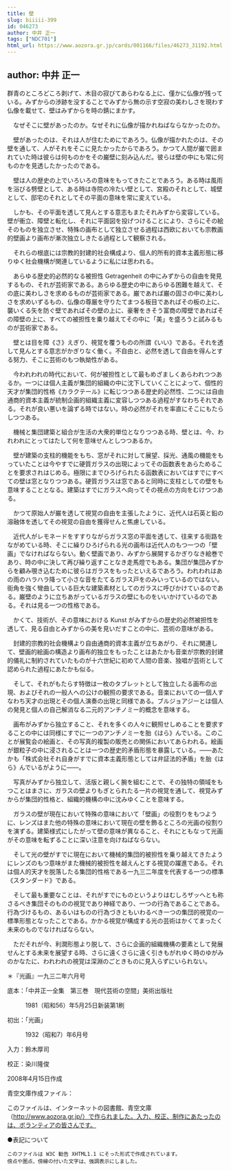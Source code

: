 ```yaml
---
title: 壁
slug: biiiii-399
id: 046273
author: 中井 正一
tags: ["NDC701"]
html_url: https://www.aozora.gr.jp/cards/001166/files/46273_31192.html
---
```


## author: 中井 正一

群青のところどころ剥げて、木目の寂びてあらわなる上に、僅かに仏像が残っている。みずからの渉跡を没することでみずから無の示す空寂の美わしさを現わす仏像を載せて、壁はみずからを時の錆にまかす。

　なぜそこに壁があったのか。なぜそれに仏像が描かれねばならなかったのか。

　壁があったのは、それは人が住むためにであろう。仏像が描かれたのは、その壁を通して、人がそれをそこに見たかったからであろう。かつて人間が巌で囲まれていた時は彼らは何ものかをその巌壁に刻み込んだ。彼らは壁の中にも常に何ものかを見透したかったのである。

　壁は人の歴史の上でいろいろの意味をもってきたことであろう。ある時は風雨を浴びる劈壁として、ある時は寺院の冷たい壁として、宮殿のそれとして、城壁として、邸宅のそれとしてその平面の意味を常に変えている。

　しかも、その平面を透して見んとする意志もまたそれみずから変容している。壁が衝立、障壁と転化し、それに平面図を投げつけることにより、さらにその絵そのものを独立させ、特殊の画布として独立させる過程は西欧においても宗教画的壁画より画布が漸次独立しきたる過程として観察される。

　それらの根底には宗教的封建的社会構成より、個人的所有的資本主義形態に移りゆく社会機構が関連しているように私には思われる。

　あらゆる歴史的必然的なる被担性 Getragenheit の中にみずからの自由を発見するもの、それが芸術家である。あらゆる歴史の中にあらゆる困難を越えて、その底に美わしさを求めるものが芸術家である。巌であれば巌の固さの中に美わしさを求めいずるもの、仏像の尊厳を守りたてまつる板目であればその板の上に、襲いくる矢を防ぐ壁であればその壁の上に、豪奢をきそう富商の障壁であればその障壁の上に、すべての被担性を乗り越えてその中に「美」を盛ろうと試みるものが芸術家である。

　壁とは目を障《さ》えぎり、視覚を覆うものの所謂《いい》である。それを透して見んとする意志がかぎりなく働く。不自由と、必然を透して自由を得んとする努力、そこに芸術のもつ執拗性がある。

　今われわれの時代において、何が被担性として最もめざましくあらわれつつあるか。一つには個人主義が集団的組織の中に沈下していくことによって、個性的天才が集団的性格《カラクテール》に転じつつある歴史的必然性、二つには自由通商的資本主義が統制企画的組織主義に変容しつつある過程がすなわちそれである。それが良い悪いを論ずる時ではない。時の必然がそれを率直にそこにもたらしつつある。

　機械と集団建築と組合が生活の大衆的単位となりつつある時、壁とは、今、われわれにとってはたして何を意味せんとしつつあるか。

　壁が建築の支柱的機能をもち、窓がそれに対して展望、採光、通風の機能をもっていたことは今やすでに硬質ガラスの出現によってその函数表をあらためることを要求されはじめる。極限にまでひろげられたる函数表においてはすでにすべての壁は窓となりつつある。硬質ガラスは窓であると同時に支柱としての壁をも意味することとなる。建築はすでにガラスへ向ってその視点の方向をむけつつある。

　かつて原始人が巌を透して視覚の自由を主張したように、近代人は石英と鉛の溶融体を透してその視覚の自由を獲得せんと焦慮している。

　近代人がレモネードをすすりながらガラス窓の平面を透して、往来する街路をながめている時、そこに繰りひろげられる光の画布は近代人のもつ一つの「壁画」でなければならない。動く壁画であり、みずから展開するかぎりなき絵巻であり、時の中に決して再び繰り返すことなき走馬燈でもある。集団が集団みずからを顧み覗き込むために彼らはガラスをもったといえるであろう。われわれはあの雨のハラハラ降って小さな音をたてるガラス戸をのみいっているのではない。街角を強く彎曲している巨大な建築素材としてのガラスに呼びかけているのである。巌壁のように立ちあがっているガラスの壁にものをいいかけているのである。それは見る一つの性格である。

　かくて、技術が、その意味における Kunst がみずからの歴史的必然被担性を透して、見る自由とみずからの美を見いだすことの中に、芸術の意味がある。

　封建的宗教的社会機構より自由通商的資本主義が立ちあがり、それに関連して、壁画的絵画の構造より画布的独立をもったことはあたかも音楽が宗教的封建的儀礼に制約されていたものが十六世紀に初めて人間の音楽、独唱が芸術として認められた過程にあたかも似る。

　そして、それがもたらす特徴は一枚のタブレットとして独立したる画布の出現、およびそれの一般人への公けの観照の要求である。音楽においての一個人すなわち天才の出現とその個人演奏の出現と同様である。ブルジョアジーとは個人の発見と個人の自己解消なる二元的アンチノミー的概念を意味する。

　画布がみずから独立すること、それを多くの人々に観照せしめることを要求することの中には同様にすでに一つのアンチノミーを胎《はら》んでいる。このことが展覧会の絵画と、その写真的複製の販売との関係においてあらわれる。絵画が銀粒子の中に浸されることは一つの歴史的矛盾形態を暴露している。――あたかも「株式会社それ自身がすでに資本主義形態としては弁証法的矛盾」を胎《はら》んでいるがように――。

　写真がみずから独立して、活版と親しく腕を組むことで、その独特の領域をもつことはまさに、ガラスの壁よりもぎとられたる一片の視覚を通して、視覚みずからが集団的性格と、組織的機構の中に沈みゆくことを意味する。

　ガラスの壁が現在において特殊の意味において「壁画」の役割りをもつように、レンズはまた他の特殊の意味において現在の壁を飾るところの光画の役割りを演ずる。建築様式にしたがって壁の意味が異なること、それにともなって光画がその意味を転ずることに深い注意を向けねばならない。

　そして光の壁がすでに現在において機械的集団的被担性を乗り越えてきたようにレンズのもつ意味がまた機械的被担性を越えんとする視覚の躍進である。それは個人的天才を脱落したる集団的性格である一九三二年度を代表する一つの標準《スタンダード》である。

　そして最も重要なことは、それがすでにものというよりはむしろザッヘとも称さるべき集団そのものの視覚であり神経であり、一つの行為であることである。行為づけるもの、あるいはものの行為づきともいわるべき一つの集団的視覚の一標準形態となったことである。かかる視覚が構成する光の芸術はかくてまったく未来のものでなければならない。

　ただそれが今、利潤形態より脱して、さらに企画的組織機構の要素として発展せんとする未来を展望する時、さらに遠くさらに遠く引きもがれゆく時のゆがみのかなたに、われわれの視覚は深淵のごときものに見入らずにいられない。

＊『光画』一九三二年六月号













底本：「中井正一全集　第三巻　現代芸術の空間」美術出版社


　　　1981（昭和56）年5月25日新装第1刷

初出：「光画」

　　　1932（昭和7）年6月号

入力：鈴木厚司

校正：染川隆俊

2008年4月15日作成

青空文庫作成ファイル：

このファイルは、インターネットの図書館、青空文庫（http://www.aozora.gr.jp/）で作られました。入力、校正、制作にあたったのは、ボランティアの皆さんです。











●表記について


	このファイルは W3C 勧告 XHTML1.1 にそった形式で作成されています。
	傍点や圏点、傍線の付いた文字は、強調表示にしました。